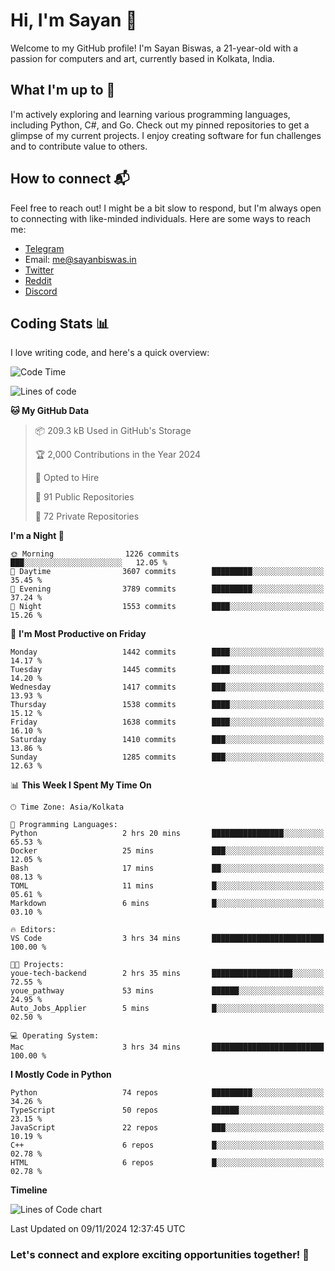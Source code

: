 # Hi, I'm Sayan 👋

Welcome to my GitHub profile! I'm Sayan Biswas, a 21-year-old with a passion for computers and art, currently based in Kolkata, India.

## What I'm up to 🚀

I'm actively exploring and learning various programming languages, including Python, C#, and Go. Check out my pinned repositories to get a glimpse of my current projects. I enjoy creating software for fun challenges and to contribute value to others.

## How to connect 📬

Feel free to reach out! I might be a bit slow to respond, but I'm always open to connecting with like-minded individuals. Here are some ways to reach me:

- [Telegram](https://t.me/dank_as_fuck)
- Email: [me@sayanbiswas.in](mailto:me@sayanbiswas.in)
- [Twitter](https://twitter.com/TheDankDel)
- [Reddit](https://www.reddit.com/user/dank_as_fuck_/)
- [Discord](https://discordapp.com/users/506536929152466945)

## Coding Stats 📊

I love writing code, and here's a quick overview:

<!--START_SECTION:waka-->
![Code Time](http://img.shields.io/badge/Code%20Time-1%2C909%20hrs%2019%20mins-blue)

![Lines of code](https://img.shields.io/badge/From%20Hello%20World%20I%27ve%20Written-6.2%20million%20lines%20of%20code-blue)

**🐱 My GitHub Data** 

> 📦 209.3 kB Used in GitHub's Storage 
 > 
> 🏆 2,000 Contributions in the Year 2024
 > 
> 💼 Opted to Hire
 > 
> 📜 91 Public Repositories 
 > 
> 🔑 72 Private Repositories 
 > 
**I'm a Night 🦉** 

```text
🌞 Morning                1226 commits        ███░░░░░░░░░░░░░░░░░░░░░░   12.05 % 
🌆 Daytime                3607 commits        █████████░░░░░░░░░░░░░░░░   35.45 % 
🌃 Evening                3789 commits        █████████░░░░░░░░░░░░░░░░   37.24 % 
🌙 Night                  1553 commits        ████░░░░░░░░░░░░░░░░░░░░░   15.26 % 
```
📅 **I'm Most Productive on Friday** 

```text
Monday                   1442 commits        ████░░░░░░░░░░░░░░░░░░░░░   14.17 % 
Tuesday                  1445 commits        ████░░░░░░░░░░░░░░░░░░░░░   14.20 % 
Wednesday                1417 commits        ███░░░░░░░░░░░░░░░░░░░░░░   13.93 % 
Thursday                 1538 commits        ████░░░░░░░░░░░░░░░░░░░░░   15.12 % 
Friday                   1638 commits        ████░░░░░░░░░░░░░░░░░░░░░   16.10 % 
Saturday                 1410 commits        ███░░░░░░░░░░░░░░░░░░░░░░   13.86 % 
Sunday                   1285 commits        ███░░░░░░░░░░░░░░░░░░░░░░   12.63 % 
```


📊 **This Week I Spent My Time On** 

```text
🕑︎ Time Zone: Asia/Kolkata

💬 Programming Languages: 
Python                   2 hrs 20 mins       ████████████████░░░░░░░░░   65.53 % 
Docker                   25 mins             ███░░░░░░░░░░░░░░░░░░░░░░   12.05 % 
Bash                     17 mins             ██░░░░░░░░░░░░░░░░░░░░░░░   08.13 % 
TOML                     11 mins             █░░░░░░░░░░░░░░░░░░░░░░░░   05.61 % 
Markdown                 6 mins              █░░░░░░░░░░░░░░░░░░░░░░░░   03.10 % 

🔥 Editors: 
VS Code                  3 hrs 34 mins       █████████████████████████   100.00 % 

🐱‍💻 Projects: 
youe-tech-backend        2 hrs 35 mins       ██████████████████░░░░░░░   72.55 % 
youe_pathway             53 mins             ██████░░░░░░░░░░░░░░░░░░░   24.95 % 
Auto_Jobs_Applier        5 mins              █░░░░░░░░░░░░░░░░░░░░░░░░   02.50 % 

💻 Operating System: 
Mac                      3 hrs 34 mins       █████████████████████████   100.00 % 
```

**I Mostly Code in Python** 

```text
Python                   74 repos            █████████░░░░░░░░░░░░░░░░   34.26 % 
TypeScript               50 repos            ██████░░░░░░░░░░░░░░░░░░░   23.15 % 
JavaScript               22 repos            ███░░░░░░░░░░░░░░░░░░░░░░   10.19 % 
C++                      6 repos             █░░░░░░░░░░░░░░░░░░░░░░░░   02.78 % 
HTML                     6 repos             █░░░░░░░░░░░░░░░░░░░░░░░░   02.78 % 
```



**Timeline**

![Lines of Code chart](https://raw.githubusercontent.com/Dank-del/Dank-del/main/assets/bar_graph.png)


 Last Updated on 09/11/2024 12:37:45 UTC
<!--END_SECTION:waka-->

### Let's connect and explore exciting opportunities together! 🚀
